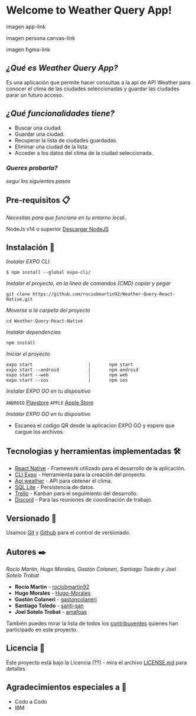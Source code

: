 # Welcome to Weather Query App!


imagen app-link

imagen persona canvas-link

imagen figma-link

## _¿Qué es Weather Query App?_


Es una aplicación que permite hacer consultas a la api de API Weather para conocer el clima de las ciudades seleccionadas y guardar las ciudades parar un futuro acceso.


## _¿Qué funcionalidades tiene?_

* Buscar una ciudad.
* Guardar una ciudad.
* Recuperar la lista de ciudades guardadas.
* Eliminar una ciudad de la lista.
* Acceder a los datos del clima de la ciudad seleccionada.

### _Queres probarla?_

_seguí los siguientes pasos_

## Pre-requisitos 📋

_Necesitas para que funcione en tu entorno local.._

NodeJs v14 o superior [Descargar NodeJS](https://nodejs.org/es/download/) 



## Instalación 🔧

_Instalar EXPO CLI_

```
$ npm install --global expo-cli/
```

_Instalar el proyecto, en la linea de comandos (CMD) copiar y pegar_

```
git clone https://github.com/rociobmartin92/Weather-Query-React-Native.git
```
_Moverse a la carpeta del proyecto_

```
cd Weather-Query-React-Native
```

_Instalar dependencias_

```
npm install
```


_Iniciar el proyecto_

```
expo start                     |       npm start
expo start --android           |       npm android
expo start --web               |       npm web
expo start --ios               |       npm ios
```

_Instalar EXPO GO en tu dispositivo_

`ANDROID` [Playstore](https://play.google.com/store/apps/details?id=host.exp.exponent&hl=es_HN)  `APPLE` [Apple Store](https://apps.apple.com/es/app/expo-go/id982107779) 

_Instalar EXPO GO en tu dispositivo_

* Escanea el codigo QR desde la aplicacion EXPO GO y espere que cargue los archivos.



## Tecnologias y herramientas implementadas 🛠️


* [React Native](http://www.dropwizard.io/1.0.2/docs/) - Framework utilizado para el desarrollo de la aplicación.
* [CLI Expo](https://docs.expo.dev/workflow/expo-cli/) - Herramienta para la creación  del proyecto.
* [Api weather](https://openweathermap.org/api) - API para obtener el clima.
* [SQL Lite](https://www.sqlite.org/index.html) - Persistencia de datos.
* [Trello](#) - Kanban para el seguimiento del desarrollo.
* [Discord](#) - Para las reuniones de coordinación de trabajo.

## Versionado 📌

Usamos [Git](https://git-scm.com/) y [Github](https://github.com)  para el control de versionado.


## Autores ✒️


_Rocío Martin, Hugo Morales, Gastón Colaneri, Santiago Toledo y Joel Sotelo Trobat_

* **Rocío Martin** - [rociobmartin92](https://github.com/rociobmartin92)
* **Hugo Morales** - [Hugo-Morales](https://github.com/Hugo-Morales)
* **Gastón Colaneri** - [gastoncolaneri](https://github.com/gastoncolaneri)
* **Santiago Toledo** - [santi-san](https://github.com/santi-san)
* **Joel Sotelo Trobat** - [amafoas](https://github.com/amafoas)

También puedes mirar la lista de todos los [contribuyentes](https://github.com/rociobmartin92/Weather-Query-React-Native/graphs/contributors) quienes han participado en este proyecto. 


## Licencia 📄

Este proyecto está bajo la Licencia (??) - mira el archivo [LICENSE.md](LICENSE.md) para detalles

## Agradecimientos especiales a 📢

* Codo a Codo 
* IBM
